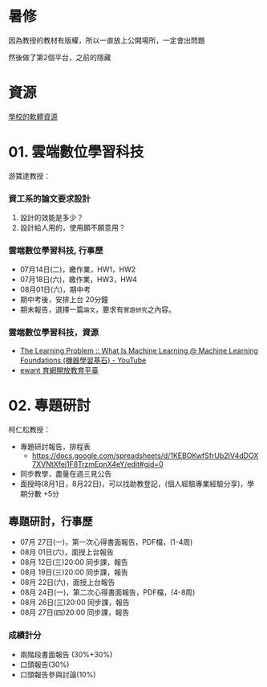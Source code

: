 # 暑修

因為教授的教材有版權，所以一直放上公開場所，一定會出問題

然後做了第2個平台，之前的隱藏

# 資源

[學校的軟體資源](download)
# 01. 雲端數位學習科技

游寶達教授：

### 資工系的論文要求設計

1. 設計的效能是多少？
2. 設計給人用的，使用願不願意用？

### 雲端數位學習科技, 行事歷

- 07月14日(二)，繳作業，HW1，HW2
- 07月18日(六)，繳作業，HW3，HW4
- 08月01日(六)，期中考
- 期中考後，安排上台 20分鐘
- 期末報告，選擇一篇`論文`，要求有`實證研究`之內容。

### 雲端數位學習科技，資源

- [The Learning Problem :: What Is Machine Learning @ Machine Learning Foundations (機器學習基石) - YouTube](https://www.youtube.com/watch?v=sS4523miLnw&list=PLXVfgk9fNX2I7tB6oIINGBmW50rrmFTqf&index=3&t=0s)
- [ewant 育網開放教育平臺](https://www.ewant.org/)
  


# 02. 專題研討

柯仁松教授：
- 專題研討報告，排程表
  -  https://docs.google.com/spreadsheets/d/1KEBOKwfSfrUb2IV4dDOX7XVNtXfej1F8TrzmEpnX4eY/edit#gid=0
- 同步教學，盡量在週三見公告
- 面授時(8月1日，8月22日)，可以找助教登記，(個人經驗專業經驗分享)，學期分數 +5分
## 專題研討，行事歷

- 07月 27日(一)，第一次心得書面報告，PDF檔，(1-4周)
- 08月 01日(六)，面授上台報告
- 08月 12日(三)20:00 同步課，報告
- 08月 19日(三)20:00 同步課，報告
- 08月 22日(六)，面授上台報告
- 08月 24日(一)，第二次心得書面報告，PDF檔，(4-8周)
- 08月 26日(三)20:00 同步課，報告
- 08月 27日(四)20:00 同步課，報告


### 成績計分

- 兩階段書面報告 (30%+30%)
- 口頭報告(30%)
- 口頭報告參與討論(10%)

